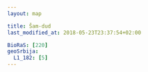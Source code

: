 ```yaml
---
layout: map

title: Šam-dud
last_modified_at: 2018-05-23T23:37:54+02:00

BioRaS: [220]
geoSrbija:
  L1_182: [5]
---
```

